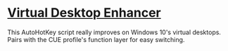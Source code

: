# [Virtual Desktop Enhancer](https://github.com/sdias/win-10-virtual-desktop-enhancer)
This AutoHotKey script really improves on Windows 10's virtual desktops. Pairs with the CUE profile's function layer for easy switching.